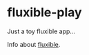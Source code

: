 fluxible-play
=============

Just a toy fluxible app...

Info about [fluxible](http://fluxible.io/quick-start.html).
